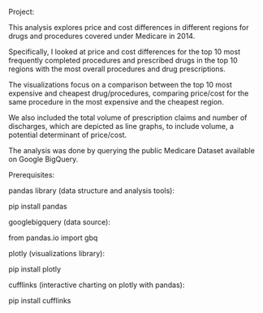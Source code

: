 Project: 

This analysis explores price and cost differences in different regions for drugs and procedures covered under Medicare in 2014.

Specifically, I looked at price and cost differences for the top 10 most frequently completed procedures and prescribed drugs 
in the top 10 regions with the most overall procedures and drug prescriptions. 

The visualizations focus on a comparison between the top 10 most expensive and cheapest drug/procedures, comparing price/cost
for the same procedure in the most expensive and the cheapest region. 

We also included the total volume of prescription claims and number of discharges, which are depicted as line graphs, to include
volume, a potential determinant of price/cost.

The analysis was done by querying the public Medicare Dataset available on Google BigQuery. 

Prerequisites: 

pandas library (data structure and analysis tools): 

pip install pandas

googlebigquery (data source): 

from pandas.io import gbq

plotly (visualizations library): 

pip install plotly

cufflinks (interactive charting on plotly with pandas): 

pip install cufflinks


